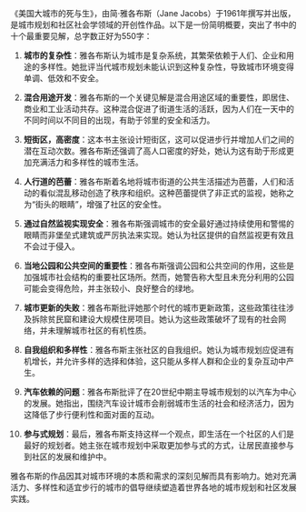 《美国大城市的死与生》，由简·雅各布斯（Jane Jacobs）于1961年撰写并出版，是城市规划和社区社会学领域的开创性作品。以下是一份简明概要，突出了书中的十个最重要见解，总字数正好为550字：

1. **城市的复杂性**：雅各布斯认为城市是复杂系统，其繁荣依赖于人们、企业和用途的多样性。她批评当代城市规划未能认识到这种复杂性，导致城市环境变得单调、低效和不安全。

2. **混合用途开发**：雅各布斯的一个关键见解是混合用途区域的重要性，即居住、商业和工业活动共存。这种混合促进了街道生活的活跃，因为人们在一天中的不同时间以不同目的出现，有助于邻里的安全和活力。

3. **短街区，高密度**：这本书主张设计短街区，这可以促进步行并增加人们之间的潜在互动次数。雅各布斯还强调了高人口密度的好处，她认为这有助于形成更加充满活力和多样性的城市生活。

4. **人行道的芭蕾**：雅各布斯着名地将城市街道的公共生活描述为芭蕾，人们和活动的看似混乱移动创造了秩序和组织。这种芭蕾提供了非正式的监视，她称之为“街头的眼睛”，增强了社区的安全性。

5. **通过自然监视实现安全**：雅各布斯强调城市的安全最好通过持续使用和警惕的眼睛而非堡垒式建筑或严厉执法来实现。她认为社区提供的自然监视更有效且不会过于侵入。

6. **当地公园和公共空间的重要性**：雅各布斯强调公园和公共空间的作用，这些是加强城市社会结构的重要社区场所。然而，她警告称大型且未充分利用的公园可能会变得危险，并主张较小、良好整合的绿地。

7. **城市更新的失败**：雅各布斯批评她那个时代的城市更新政策，这些政策往往涉及拆除贫民窟和建设大规模住房项目。她认为这些政策破坏了现有的社会网络，并未理解城市社区的有机性质。

8. **自我组织和多样性**：雅各布斯主张社区的自我组织。她认为城市规划应促进有机增长，并允许多样的选择和体验，这只能从多样人群和企业的复杂互动中产生。

9. **汽车依赖的问题**：雅各布斯批评了在20世纪中期主导城市规划的以汽车为中心的发展。她指出，围绕汽车设计城市会削弱城市生活的社会和经济活力，因为这降低了步行便利性和面对面的互动。

10. **参与式规划**：最后，雅各布斯支持这样一个观点，即生活在一个社区的人们是最好的规划者。她主张在城市规划中采取更加参与式的方式，让居民直接参与到社区的发展和维护中。

雅各布斯的作品因其对城市环境的本质和需求的深刻见解而具有影响力。她对充满活力、多样性和适宜步行的城市的倡导继续塑造着世界各地的城市规划和社区发展实践。